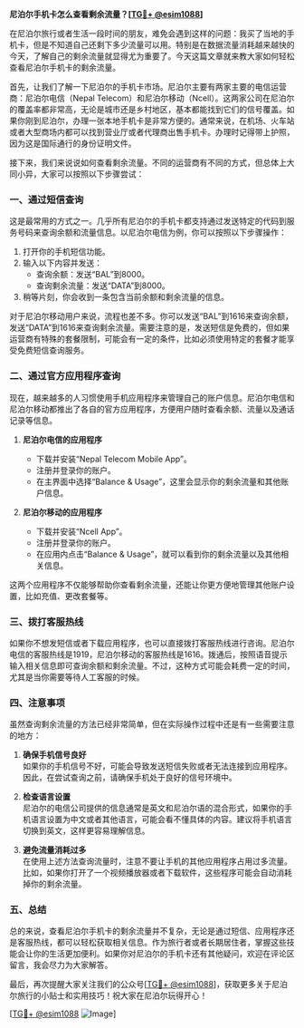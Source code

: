 **尼泊尔手机卡怎么查看剩余流量？[[TG💪+ @esim1088](https://t.me/s/esim1088)]**

在尼泊尔旅行或者生活一段时间的朋友，难免会遇到这样的问题：我买了当地的手机卡，但是不知道自己还剩下多少流量可以用。特别是在数据流量消耗越来越快的今天，了解自己的剩余流量就显得尤为重要了。今天这篇文章就来教大家如何轻松查看尼泊尔手机卡的剩余流量。

首先，让我们了解一下尼泊尔的手机卡市场。尼泊尔主要有两家主要的电信运营商：尼泊尔电信（Nepal Telecom）和尼泊尔移动（Ncell）。这两家公司在尼泊尔的覆盖率都非常高，无论是城市还是乡村地区，基本都能找到它们的信号覆盖。如果你刚到尼泊尔，办理一张本地手机卡是非常方便的。通常来说，在机场、火车站或者大型商场内都可以找到营业厅或者代理商出售手机卡。办理时记得带上护照，因为这是国际通行的身份证明文件。

接下来，我们来说说如何查看剩余流量。不同的运营商有不同的方式，但总体上大同小异，大家可以按照以下步骤尝试：

### 一、通过短信查询

这是最常用的方式之一。几乎所有尼泊尔的手机卡都支持通过发送特定的代码到服务号码来查询余额和流量信息。以尼泊尔电信为例，你可以按照以下步骤操作：

1. 打开你的手机短信功能。
2. 输入以下内容并发送：
   - 查询余额：发送“BAL”到8000。
   - 查询剩余流量：发送“DATA”到8000。
3. 稍等片刻，你会收到一条包含当前余额和剩余流量的信息。

对于尼泊尔移动用户来说，流程也差不多。你可以发送“BAL”到1616来查询余额，发送“DATA”到1616来查询剩余流量。需要注意的是，发送短信是免费的，但如果运营商有特殊的套餐限制，可能会有一定的条件，比如必须使用特定的套餐才能享受免费短信查询服务。

### 二、通过官方应用程序查询

现在，越来越多的人习惯使用手机应用程序来管理自己的账户信息。尼泊尔电信和尼泊尔移动都推出了各自的官方应用程序，方便用户随时查看余额、流量以及通话记录等信息。

1. **尼泊尔电信的应用程序**
   - 下载并安装“Nepal Telecom Mobile App”。
   - 注册并登录你的账户。
   - 在主界面中选择“Balance & Usage”，这里会显示你的剩余流量和其他账户信息。

2. **尼泊尔移动的应用程序**
   - 下载并安装“Ncell App”。
   - 注册并登录你的账户。
   - 在应用内点击“Balance & Usage”，就可以看到你的剩余流量以及其他相关信息。

这两个应用程序不仅能够帮助你查看剩余流量，还能让你更方便地管理其他账户设置，比如充值、更改套餐等。

### 三、拨打客服热线

如果你不想发短信或者下载应用程序，也可以直接拨打客服热线进行咨询。尼泊尔电信的客服热线是1919，尼泊尔移动的客服热线是1616。拨通后，按照语音提示输入相关信息即可查询余额和剩余流量。不过，这种方式可能会耗费一定的时间，尤其是当你需要等待人工客服的时候。

### 四、注意事项

虽然查询剩余流量的方法已经非常简单，但在实际操作过程中还是有一些需要注意的地方：

1. **确保手机信号良好**  
   如果你的手机信号不好，可能会导致发送短信失败或者无法连接到应用程序。因此，在尝试查询之前，请确保手机处于良好的信号环境中。

2. **检查语言设置**  
   尼泊尔的电信公司提供的信息通常是英文和尼泊尔语的混合形式，如果你的手机语言设置为中文或者其他语言，可能会看不懂具体的内容。建议将手机语言切换到英文，这样更容易理解信息。

3. **避免流量消耗过多**  
   在使用上述方法查询流量时，注意不要让手机的其他应用程序占用过多流量。比如，如果你打开了一个视频播放器或者下载软件，这些程序可能会自动消耗掉你的剩余流量。

### 五、总结

总的来说，查看尼泊尔手机卡的剩余流量并不复杂，无论是通过短信、应用程序还是客服热线，都可以轻松获取相关信息。作为旅行者或者长期居住者，掌握这些技能会让你的生活更加便利。如果你对尼泊尔的手机卡还有其他疑问，欢迎在评论区留言，我会尽力为大家解答。

最后，再次提醒大家关注我们的公众号[[TG💪+ @esim1088](https://t.me/s/esim1088)]，获取更多关于尼泊尔旅行的小贴士和实用技巧！祝大家在尼泊尔玩得开心！

[[TG💪+ @esim1088](https://t.me/s/esim1088) ![Image](https://i.postimg.cc/4NQfJmqS/Snipaste-2025-05-13-00-14-12.png)]